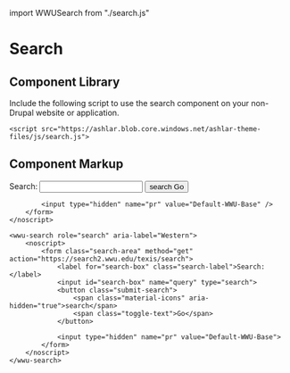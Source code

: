 import WWUSearch from "./search.js"

# Search

## Component Library
Include the following script to use the search component on your non-Drupal website or application.

```
<script src="https://ashlar.blob.core.windows.net/ashlar-theme-files/js/search.js">
```

## Component Markup

<wwu-search role="search" aria-label="Western">
    <noscript>
        <form class="search-area" method="get" action="https://search2.wwu.edu/texis/search/">
            <label for="search-box" class="search-label">Search:</label>
            <input id="search-box" name="query" type="search" />
            <button class="submit-search">
                <span class="material-icons" aria-hidden="true">search</span>
                <span class="toggle-text">Go</span>
            </button>
            
            <input type="hidden" name="pr" value="Default-WWU-Base" />
        </form>
    </noscript>
</wwu-search>

```
<wwu-search role="search" aria-label="Western">
    <noscript>
        <form class="search-area" method="get" action="https://search2.wwu.edu/texis/search">
            <label for="search-box" class="search-label">Search:</label>
            <input id="search-box" name="query" type="search">
            <button class="submit-search">
                <span class="material-icons" aria-hidden="true">search</span>
                <span class="toggle-text">Go</span>
            </button>
            
            <input type="hidden" name="pr" value="Default-WWU-Base">
        </form>
    </noscript>
</wwu-search>
```